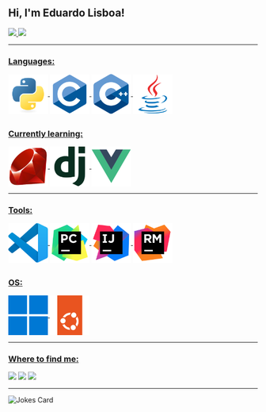 ## Hi, I'm Eduardo Lisboa!
<div>
  <a href="https://github.com/EduardoLisboa/">
  <img height="180em" src="https://github-readme-stats.vercel.app/api?username=EduardoLisboa&show_icons=true&theme=omni&include_all_commits=true&count_private=true"/>
  <img height="180em" src="https://github-readme-stats.vercel.app/api/top-langs/?username=EduardoLisboa&layout=compact&lang_count=16&theme=omni"/>
</div>

---
  
### Languages:
<div style="display: inline_block">
  <img align="center" height="80" width="80" src="https://raw.githubusercontent.com/devicons/devicon/master/icons/python/python-original.svg">
  <img align="center" height="80" width="80" src="https://raw.githubusercontent.com/devicons/devicon/master/icons/c/c-original.svg">
  <img align="center" height="80" width="80" src="https://raw.githubusercontent.com/devicons/devicon/master/icons/cplusplus/cplusplus-original.svg">
  <img align="center" height="80" width="80" src="https://raw.githubusercontent.com/devicons/devicon/master/icons/java/java-original.svg">
</div>

##
  
### Currently learning:
<div style="display: inline_block">
  <img align="center" height="80" width="80" src="https://raw.githubusercontent.com/devicons/devicon/master/icons/ruby/ruby-original.svg">
  <img align="center" height="80" width="80" src="https://raw.githubusercontent.com/devicons/devicon/master/icons/django/django-plain.svg">
  <img align="center" height="80" width="80" src="https://raw.githubusercontent.com/devicons/devicon/master/icons/vuejs/vuejs-original.svg">
</div>

---

### Tools:
<div style="display: inline_block">
  <img align="center" height="80" width="80" src="https://raw.githubusercontent.com/devicons/devicon/master/icons/vscode/vscode-original.svg">
  <img align="center" height="80" width="80" src="https://raw.githubusercontent.com/devicons/devicon/master/icons/pycharm/pycharm-original.svg">
  <img align="center" height="80" width="80" src="https://raw.githubusercontent.com/devicons/devicon/master/icons/intellij/intellij-original.svg">
  <img align="center" height="80" width="80" src="https://raw.githubusercontent.com/devicons/devicon/master/icons/rubymine/rubymine-original.svg">
</div>
  
##
  
### OS:
<div style="display: inline_block">
  <img align="center" height="80" width="80" src="https://raw.githubusercontent.com/devicons/devicon/master/icons/windows11/windows11-original.svg">
  <img align="center" height="80" width="80" src="https://raw.githubusercontent.com/devicons/devicon/master/icons/ubuntu/ubuntu-original.svg">
</div>
 
---

### Where to find me:
<div>
  <a href="https://instagram.com/duds.lis" target="_blank"><img src="https://img.shields.io/badge/-Instagram-%23E4405F?style=for-the-badge&logo=instagram&logoColor=white" target="_blank"></a>
  <a href = "mailto:eall@ic.ufal.br"><img src="https://img.shields.io/badge/-Gmail-%23333?style=for-the-badge&logo=gmail&logoColor=white" target="_blank"></a>
  <a href="https://www.linkedin.com/in/eduardo-antonio-de-lucena-lisboa/" target="_blank"><img src="https://img.shields.io/badge/-LinkedIn-%230077B5?style=for-the-badge&logo=linkedin&logoColor=white" target="_blank"></a>  
</div>

---

<div>

  ![Jokes Card](https://readme-jokes.vercel.app/api?theme=omni)

</div>
  
